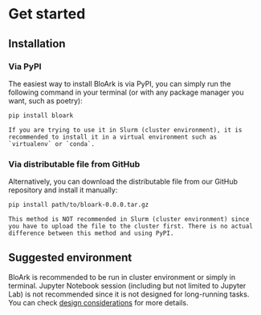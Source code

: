# Get started

## Installation

### Via PyPI

The easiest way to install BloArk is via PyPI, you can simply run the following command in your terminal (or with any package manager you want, such as poetry):

```bash
pip install bloark
```

```{note}
If you are trying to use it in Slurm (cluster environment), it is recommended to install it in a virtual environment such as `virtualenv` or `conda`.
```

### Via distributable file from GitHub

Alternatively, you can download the distributable file from our GitHub repository and install it manually:

```bash
pip install path/to/bloark-0.0.0.tar.gz
```

```{warning}
This method is NOT recommended in Slurm (cluster environment) since you have to upload the file to the cluster first. There is no actual difference between this method and using PyPI.
```

## Suggested environment

BloArk is recommended to be run in cluster environment or simply in terminal. Jupyter Notebook session (including but not limited to Jupyter Lab) is not recommended since it is not designed for long-running tasks. You can check [design considerations](introduction.md#design-considerations) for more details.
